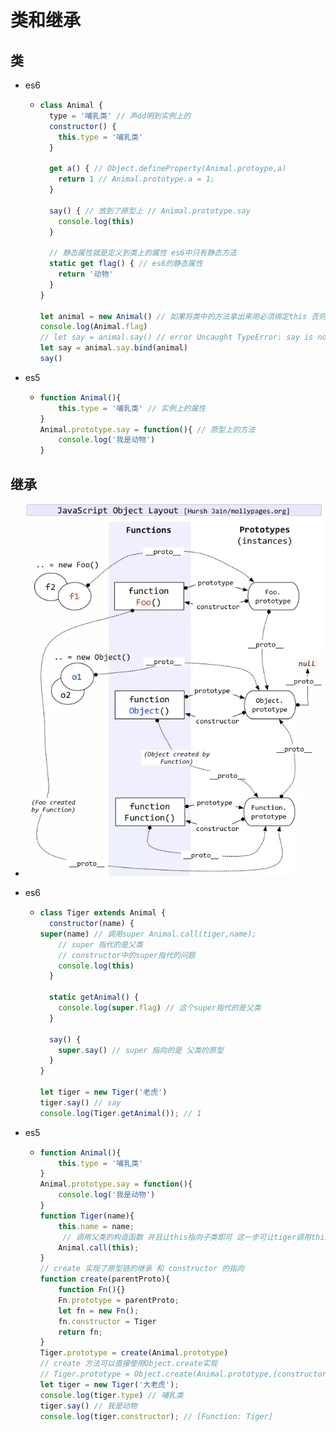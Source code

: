 # 类和继承

## 类

+ es6

  + ```javascript
    class Animal {
      type = '哺乳类' // 声dd明到实例上的
      constructor() {
        this.type = '哺乳类'
      }
    
      get a() { // Object.defineProperty(Animal.protoype,a)
        return 1 // Animal.prototype.a = 1;
      }
    
      say() { // 放到了原型上 // Animal.prototype.say
        console.log(this)
      }
    
      // 静态属性就是定义到类上的属性 es6中只有静态方法
      static get flag() { // es6的静态属性
        return '动物'
      }
    }
    
    let animal = new Animal() // 如果将类中的方法拿出来用必须绑定this 否则默认指向undefind
    console.log(Animal.flag)
    // let say = animal.say() // error Uncaught TypeError: say is not a function
    let say = animal.say.bind(animal)
    say()
    ```

+ es5

  + ```javascript
    function Animal(){
        this.type = '哺乳类' // 实例上的属性
    }
    Animal.prototype.say = function(){ // 原型上的方法
        console.log('我是动物')
    }
    ```
## 继承

+ ![原型链继承图](./img/prototype.jpg)

+ es6

  + ```javascript
    class Tiger extends Animal {
      constructor(name) {
    super(name) // 调用super Animal.call(tiger,name);
        // super 指代的是父类
        // constructor中的super指代的问题
        console.log(this)
      }
    
      static getAnimal() {
        console.log(super.flag) // 这个super指代的是父类
      }
    
      say() {
        super.say() // super 指向的是 父类的原型
      }
    }
    
    let tiger = new Tiger('老虎')
    tiger.say() // say
    console.log(Tiger.getAnimal()); // 1
    ```
    
  
+ es5

  + ```javascript
    function Animal(){
        this.type = '哺乳类'
    }
    Animal.prototype.say = function(){
        console.log('我是动物')
    }
    function Tiger(name){
        this.name = name;
         // 调用父类的构造函数 并且让this指向子类即可 这一步可让tiger调用this.type
        Animal.call(this);
    }
    // create 实现了原型链的继承 和 constructor 的指向
    function create(parentProto){
        function Fn(){}
        Fn.prototype = parentProto;
        let fn = new Fn();
        fn.constructor = Tiger
        return fn;
    }
    Tiger.prototype = create(Animal.prototype)
    // create 方法可以直接使用Object.create实现
    // Tiger.prototype = Object.create(Animal.prototype,{constructor:{value:Tiger}});
    let tiger = new Tiger('大老虎');
    console.log(tiger.type) // 哺乳类
    tiger.say() // 我是动物
    console.log(tiger.constructor); // [Function: Tiger]
    ```

  
